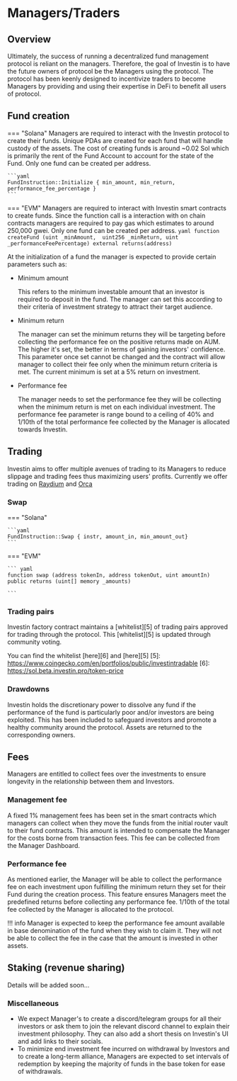 # Managers/Traders

## Overview
Ultimately, the success of running a decentralized fund management protocol is reliant on the managers. Therefore, the goal of Investin is to have the future owners of protocol be the Managers using the protocol.  The protocol has been keenly designed to incentivize traders to become Managers by providing and using their expertise in DeFi to benefit all users of protocol.


## Fund creation

=== "Solana"
    Managers are required to interact with the Investin protocol to create their funds. Unique PDAs are created for each fund that will handle custody of the assets. The cost of creating funds is around ~0.02 Sol which is primarily the rent of the Fund Account to account for the state of the Fund. Only one fund can be created per address.

    ```yaml
    FundInstruction::Initialize { min_amount, min_return, performance_fee_percentage }
    ```


=== "EVM"
    Managers are required to interact with Investin smart contracts to create funds. Since the function call is a interaction with on chain contracts managers are required to pay gas which estimates to around 250,000 gwei. Only one fund can be created per address.
    ``` yaml
    function createFund (uint _minAmount, 
    uint256 _minReturn, uint _performanceFeePercentage) external returns(address)
    ```



At the initialization of a fund the manager is expected to provide certain parameters such as:

* Minimum amount

    This refers to the minimum investable amount that an investor is required to deposit in the fund. The manager can set this according to their criteria of investment strategy to attract their target audience.

* Minimum return

    The manager can set the minimum returns they will be targeting before collecting the performance fee on the positive returns made on AUM. The higher it's set, the better in terms of gaining investors' confidence. This parameter once set cannot be changed and the contract will allow manager to collect their fee only when the minimum return criteria is met. The current minimum is set at a 5% return on investment.

* Performance fee

    The manager needs to set the performance fee they will be collecting when the minimum return is met on each individual investment. The performance fee parameter is range bound to a ceiling of 40% and 1/10th of the total performance fee collected by the Manager is allocated towards Investin. 




## Trading

Investin aims to offer multiple avenues of trading to its Managers to reduce slippage and trading fees thus maximizing users' profits. Currently we offer trading on [Raydium][1] and [Orca][2]

[1]: https://raydium.io/swap/
[2]: https://orca.so
[3]: https://app.sushi.com/swap
[4]: https://exchange.pancakeswap.finance/#/swap

### Swap 


=== "Solana"
    
    ```yaml
    FundInstruction::Swap { instr, amount_in, min_amount_out}
    ```
=== "EVM"
    
    ``` yaml
    function swap (address tokenIn, address tokenOut, uint amountIn) 
    public returns (uint[] memory _amounts)

    ```
 
    

### Trading pairs

Investin factory contract maintains a [whitelist][5] of trading pairs approved for trading through the protocol. This [whitelist][5] is updated through community voting.

You can find the whitelist [here][6] and [here][5]
[5]: https://www.coingecko.com/en/portfolios/public/investintradable
[6]: https://sol.beta.investin.pro/token-price

### Drawdowns

Investin holds the discretionary power to dissolve any fund if the performance of the fund is particularly poor and/or investors are being exploited. This has been included to safeguard investors and promote a healthy community around the protocol. Assets are returned to the corresponding owners.



## Fees

Managers are entitled to collect fees over the investments to ensure longevity in the relationship between them and Investors.

### Management fee

A fixed 1% management fees has been set in the smart contracts which managers can collect when they move the funds from the initial router vault to their fund contracts. This amount is intended to compensate the Manager for the costs borne from transaction fees. This fee can be collected from the Manager Dashboard.

<!-- ### Swap fee

The contract will keep a count of swaps done by the manager and if the fund's performance is above the minimum return set during fund creation, they will be allowed to collect the fees they spent on swapping. `Manager is expected to keep the swap fee in base token of the fund, they won't be able to collect the fee in case the funds are invested in other assets` -->

### Performance fee

As mentioned earlier, the Manager will be able to collect the performance fee on each investment upon fulfilling the minimum return they set for their Fund during the creation process. This feature ensures Managers meet the predefined returns before collecting any performance fee. 1/10th of the total fee collected by the Manager is allocated to the protocol.

!!! info
Manager is expected to keep the performance fee amount available in base denomination of the fund when they wish to claim it. They will not be able to collect the fee in the case that the amount is invested in other assets.

## Staking (revenue sharing)

Details will be added soon...


### Miscellaneous

* We expect Manager's to create a discord/telegram groups for all their investors or ask them to join the relevant discord channel to explain their investment philosophy. They can also add a short thesis on Investin's UI and add links to their socials. 
* To minimize end investment fee incurred on withdrawal by Investors and to create a long-term alliance, Managers are expected to set intervals of redemption by keeping the majority of funds in the base token for ease of withdrawals. 


